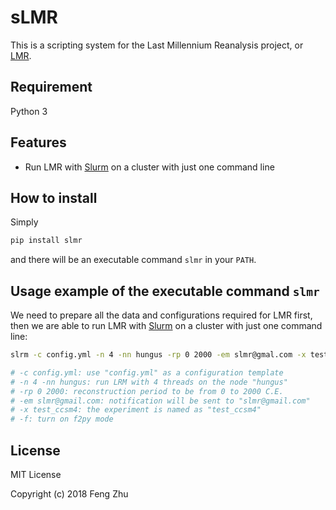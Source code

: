 # sLMR

This is a scripting system for the Last Millennium Reanalysis project,
or [LMR](https://atmos.washington.edu/~hakim/lmr/).

## Requirement
Python 3

## Features

+ Run LMR with [Slurm](https://slurm.schedmd.com/) on a cluster with just one command line

## How to install
Simply
```bash
pip install slmr
```
and there will be an executable command `slmr` in your `PATH`.

## Usage example of the executable command `slmr`
We need to prepare all the data and configurations required for LMR first,
then we are able to run LMR with [Slurm](https://slurm.schedmd.com/) on a cluster
with just one command line:
```bash
slrm -c config.yml -n 4 -nn hungus -rp 0 2000 -em slmr@gmal.com -x test_ccsm4 -f

# -c config.yml: use "config.yml" as a configuration template
# -n 4 -nn hungus: run LRM with 4 threads on the node "hungus"
# -rp 0 2000: reconstruction period to be from 0 to 2000 C.E.
# -em slmr@gmail.com: notification will be sent to "slmr@gmail.com"
# -x test_ccsm4: the experiment is named as "test_ccsm4"
# -f: turn on f2py mode
 ```

## License
MIT License

Copyright (c) 2018 Feng Zhu
